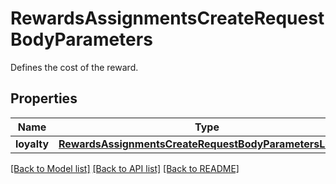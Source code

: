 # RewardsAssignmentsCreateRequestBodyParameters

Defines the cost of the reward.

## Properties

Name | Type | Description | Notes
------------ | ------------- | ------------- | -------------
**loyalty** | [**RewardsAssignmentsCreateRequestBodyParametersLoyalty**](RewardsAssignmentsCreateRequestBodyParametersLoyalty.md) |  | [optional] 

[[Back to Model list]](../README.md#documentation-for-models) [[Back to API list]](../README.md#documentation-for-api-endpoints) [[Back to README]](../README.md)


